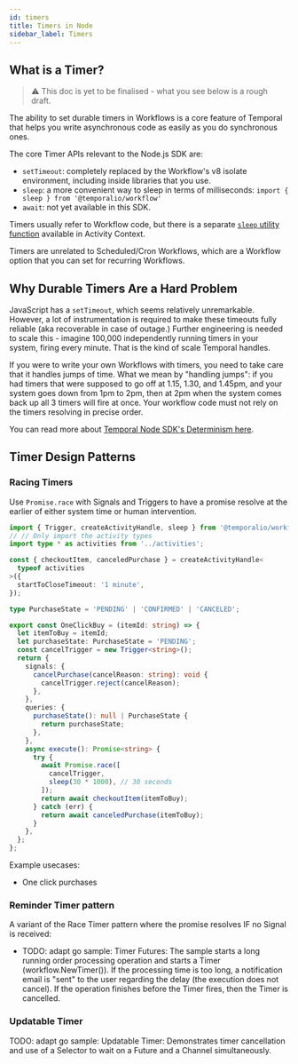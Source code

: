 ```yaml
---
id: timers
title: Timers in Node
sidebar_label: Timers
---
```


## What is a Timer?

> ⚠️ This doc is yet to be finalised - what you see below is a rough draft.

The ability to set durable timers in Workflows is a core feature of Temporal that helps you write asynchronous code as easily as you do synchronous ones.

The core Timer APIs relevant to the Node.js SDK are:

- `setTimeout`: completely replaced by the Workflow's v8 isolate environment, including inside libraries that you use.
- `sleep`: a more convenient way to sleep in terms of milliseconds: `import { sleep } from '@temporalio/workflow'`
- `await`: not yet available in this SDK.

Timers usually refer to Workflow code, but there is a separate [`sleep` utility function](https://nodejs.temporal.io/api/classes/activity.context/#sleep) available in Activity Context.

Timers are unrelated to Scheduled/Cron Workflows, which are a Workflow option that you can set for recurring Workflows.

## Why Durable Timers Are a Hard Problem

JavaScript has a `setTimeout`, which seems relatively unremarkable.
However, a lot of instrumentation is required to make these timeouts fully reliable (aka recoverable in case of outage.)
Further engineering is needed to scale this - imagine 100,000 independently running timers in your system, firing every minute. That is the kind of scale Temporal handles.

If you were to write your own Workflows with timers, you need to take care that it handles jumps of time.
What we mean by "handling jumps": if you had timers that were supposed to go off at 1.15, 1.30, and 1.45pm, and your system goes down from 1pm to 2pm, then at 2pm when the system comes back up all 3 timers will fire at once. Your workflow code must not rely on the timers resolving in precise order.

You can read more about [Temporal Node SDK's Determinism here](/docs/node/determinism).

## Timer Design Patterns

### Racing Timers

Use `Promise.race` with Signals and Triggers to have a promise resolve at the earlier of either system time or human intervention.

```ts
import { Trigger, createActivityHandle, sleep } from '@temporalio/workflow';
// // Only import the activity types
import type * as activities from '../activities';

const { checkoutItem, canceledPurchase } = createActivityHandle<
  typeof activities
>({
  startToCloseTimeout: '1 minute',
});

type PurchaseState = 'PENDING' | 'CONFIRMED' | 'CANCELED';

export const OneClickBuy = (itemId: string) => {
  let itemToBuy = itemId;
  let purchaseState: PurchaseState = 'PENDING';
  const cancelTrigger = new Trigger<string>();
  return {
    signals: {
      cancelPurchase(cancelReason: string): void {
        cancelTrigger.reject(cancelReason);
      },
    },
    queries: {
      purchaseState(): null | PurchaseState {
        return purchaseState;
      },
    },
    async execute(): Promise<string> {
      try {
        await Promise.race([
          cancelTrigger,
          sleep(30 * 1000), // 30 seconds
        ]);
        return await checkoutItem(itemToBuy);
      } catch (err) {
        return await canceledPurchase(itemToBuy);
      }
    },
  };
};
```

Example usecases:

- One click purchases

### Reminder Timer pattern

A variant of the Race Timer pattern where the promise resolves IF no Signal is received:

- TODO: adapt go sample: Timer Futures: The sample starts a long running order processing operation and starts a Timer (workflow.NewTimer()). If the processing time is too long, a notification email is "sent" to the user regarding the delay (the execution does not cancel). If the operation finishes before the Timer fires, then the Timer is cancelled.

### Updatable Timer

TODO: adapt go sample: Updatable Timer: Demonstrates timer cancellation and use of a Selector to wait on a Future and a Channel simultaneously.
